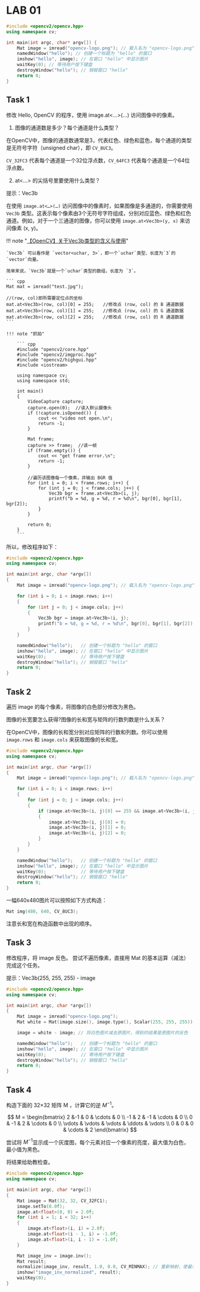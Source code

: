 # LAB 01

``` cpp
#include <opencv2/opencv.hpp>
using namespace cv;

int main(int argc, char* argv[]) {
    Mat image = imread("opencv-logo.png"); // 载入名为 "opencv-logo.png" 的图片
    namedWindow("hello"); // 创建一个标题为 "hello" 的窗口
    imshow("hello", image); // 在窗口 "hello" 中显示图片
    waitKey(0); // 等待用户按下键盘
    destroyWindow("hello"); // 销毁窗口 "hello"
    return 0;
}
```


## Task 1

修改 Hello, OpenCV 的程序，使用 image.at<...>(...) 访问图像中的像素。

1. 图像的通道数是多少？每个通道是什么类型？

在OpenCV中，图像的通道数通常是3，代表红色、绿色和蓝色，每个通道的类型是无符号字符（unsigned char），即 `CV_8UC3`。

`CV_32FC3` 代表每个通道是一个32位浮点数，`CV_64FC3` 代表每个通道是一个64位浮点数。

2. at<...> 的尖括号里要使用什么类型？

提示：Vec3b

在使用 `image.at<…>(…)` 访问图像中的像素时，如果图像是多通道的，你需要使用 `Vec3b` 类型。这表示每个像素由3个无符号字符组成，分别对应蓝色、绿色和红色通道。例如，对于一个三通道的图像，你可以使用 `image.at<Vec3b>(y, x)` 来访问像素 (x, y)。

!!! note "[【OpenCV】关于Vec3b类型的含义与使用](https://blog.csdn.net/newcong0123/article/details/110650047)"

    `Vec3b` 可以看作是 `vector<uchar, 3>`，即一个`uchar`类型、长度为`3`的`vector`向量。

    简单来说，`Vec3b`就是一个`uchar`类型的数组，长度为 `3`。

    ``` cpp
    Mat mat = imread("test.jpg");

    //(row, col)即所需要定位点的坐标
    mat.at<Vec3b>(row, col)[0] = 255;　　//修改点 (row, col) 的 B 通道数据
    mat.at<Vec3b>(row, col)[1] = 255;　　//修改点 (row, col) 的 G 通道数据
    mat.at<Vec3b>(row, col)[2] = 255;　　//修改点 (row, col) 的 R 通道数据
    ```

    !!! note "抓拍"

        ``` cpp
        #include "opencv2/core.hpp"
        #include "opencv2/imgproc.hpp"
        #include "opencv2/highgui.hpp"
        #include <iostream>

        using namespace cv;
        using namespace std;

        int main()
        {
            VideoCapture capture;
            capture.open(0);  //读入默认摄像头
            if (!capture.isOpened()) {
                cout << "video not open.\n";
                return -1;
            }

            Mat frame;
            capture >> frame;  //读一帧
            if (frame.empty()) {
                cout << "get frame error.\n";
                return -1;
            }

            //遍历该图像每一个像素，并输出 BGR 值
            for (int i = 0; i < frame.rows; i++) {
                for (int j = 0; j < frame.cols; j++) {
                    Vec3b bgr = frame.at<Vec3b>(i, j);
                    printf("b = %d, g = %d, r = %d\n", bgr[0], bgr[1], bgr[2]);
                }
            }

            return 0;
        }
        ```

所以，修改程序如下：

``` cpp
#include <opencv2/opencv.hpp>
using namespace cv;

int main(int argc, char *argv[])
{
	Mat image = imread("opencv-logo.png"); // 载入名为 "opencv-logo.png" 的图片

	for (int i = 0; i < image.rows; i++)
	{
		for (int j = 0; j < image.cols; j++)
		{
			Vec3b bgr = image.at<Vec3b>(i, j);
			printf("b = %d, g = %d, r = %d\n", bgr[0], bgr[1], bgr[2]);
		}
	}

	namedWindow("hello");	// 创建一个标题为 "hello" 的窗口
	imshow("hello", image); // 在窗口 "hello" 中显示图片
	waitKey(0);				// 等待用户按下键盘
	destroyWindow("hello"); // 销毁窗口 "hello"
	return 0;
}
```

## Task 2

遍历 image 的每个像素，将图像的白色部分修改为黑色。

图像的长宽要怎么获得?图像的长和宽与矩阵的行数列数是什么关系？

在OpenCV中，图像的长和宽分别对应矩阵的行数和列数。你可以使用 `image.rows` 和 `image.cols` 来获取图像的长和宽。

``` cpp
#include <opencv2/opencv.hpp>
using namespace cv;

int main(int argc, char *argv[])
{
	Mat image = imread("opencv-logo.png"); // 载入名为 "opencv-logo.png" 的图片

	for (int i = 0; i < image.rows; i++)
	{
		for (int j = 0; j < image.cols; j++)
		{
			if (image.at<Vec3b>(i, j)[0] == 255 && image.at<Vec3b>(i, j)[1] == 255 && image.at<Vec3b>(i, j)[2] == 255)
			{
				image.at<Vec3b>(i, j)[0] = 0;
				image.at<Vec3b>(i, j)[1] = 0;
				image.at<Vec3b>(i, j)[2] = 0;
			}
		}
	}

	namedWindow("hello");	// 创建一个标题为 "hello" 的窗口
	imshow("hello", image); // 在窗口 "hello" 中显示图片
	waitKey(0);				// 等待用户按下键盘
	destroyWindow("hello"); // 销毁窗口 "hello"
	return 0;
}
```

一幅640x480图片可以按照如下方式构造：

``` cpp
Mat img(480, 640, CV_8UC3);
```

注意长和宽在构造函数中出现的顺序。

## Task 3

修改程序，将 image 反色。
尝试不遍历像素，直接用 Mat 的基本运算（减法）完成这个任务。

提示：Vec3b(255, 255, 255) - image

``` cpp
#include <opencv2/opencv.hpp>
using namespace cv;

int main(int argc, char *argv[])
{
	Mat image = imread("opencv-logo.png");								// 载入名为 "opencv-logo.png" 的图片
	Mat white = Mat(image.size(), image.type(), Scalar(255, 255, 255)); // 创建一个大小与 image 相同的白色图片

	image = white - image; // 将白色图片减去原图片，得到的结果是原图片的反色

	namedWindow("hello");	// 创建一个标题为 "hello" 的窗口
	imshow("hello", image); // 在窗口 "hello" 中显示图片
	waitKey(0);				// 等待用户按下键盘
	destroyWindow("hello"); // 销毁窗口 "hello"
	return 0;
}
```

## Task 4

构造下面的 32×32 矩阵 M ，计算它的逆 $M^{-1}$。

$$
M = \begin{bmatrix}
2 &-1 & 0 & \cdots & 0 \\
-1 & 2 & -1 & \cdots & 0 \\
0 & -1 & 2 & \cdots & 0 \\
\vdots & \vdots & \vdots & \ddots & \vdots \\
0 & 0 & 0 & \cdots & 2
\end{bmatrix}
$$



尝试将 $M ^{−1}$显示成一个灰度图，每个元素对应一个像素的亮度，最大值为白色，最小值为黑色。

将结果给助教检查。

``` cpp
#include <opencv2/opencv.hpp>
using namespace cv;

int main(int argc, char *argv[])
{
	Mat image = Mat(32, 32, CV_32FC1);
	image.setTo(0.0f);
	image.at<float>(0, 0) = 2.0f;
	for (int i = 1; i < 32; i++)
	{
		image.at<float>(i, i) = 2.0f;
		image.at<float>(i - 1, i) = -1.0f;
		image.at<float>(i, i - 1) = -1.0f;
	}

	Mat image_inv = image.inv();
	Mat result;
	normalize(image_inv, result, 1.0, 0.0, CV_MINMAX); // 重新映射，使最小值为黑，最大值为白
	imshow("image_inv_normalized", result);
	waitKey(0);
}
```